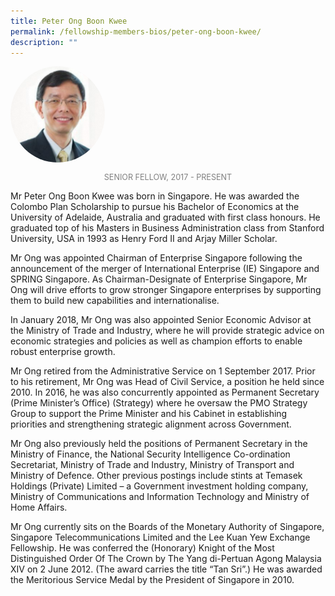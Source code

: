 ```yaml
---
title: Peter Ong Boon Kwee
permalink: /fellowship-members-bios/peter-ong-boon-kwee/
description: ""
---
```

<style>
.fellow-image-pic {
	border-radius: 50%;
	height: 30% !important;
	width: 30% !important;
	}
	
fellow-img {
		text-align: center;
	}

.fellow-tenure {
	text-align: center;
	color: grey;
	font-size: 0.9em;
	}	

</style>

<div class="fellow-img">
<img class="fellow-image-pic" src="/images/FellowshipImages/peterongboonkwee.png">
<p class="fellow-tenure">SENIOR FELLOW, 2017 - PRESENT</p>
</div>

<p>
Mr Peter Ong Boon Kwee was born in Singapore. He was awarded the Colombo Plan Scholarship to pursue his Bachelor of Economics at the University of Adelaide, Australia and graduated with first class honours. He graduated top of his Masters in Business Administration class from Stanford University, USA in 1993 as Henry Ford II and Arjay Miller Scholar.

Mr Ong was appointed Chairman of Enterprise Singapore following the announcement of the merger of International Enterprise (IE) Singapore and SPRING Singapore. As Chairman-Designate of Enterprise Singapore, Mr Ong will drive efforts to grow stronger Singapore enterprises by supporting them to build new capabilities and internationalise.

In January 2018, Mr Ong was also appointed Senior Economic Advisor at the Ministry of Trade and Industry, where he will provide strategic advice on economic strategies and policies as well as champion efforts to enable robust enterprise growth.

Mr Ong retired from the Administrative Service on 1 September 2017. Prior to his retirement, Mr Ong was Head of Civil Service, a position he held since 2010. In 2016, he was also concurrently appointed as Permanent Secretary (Prime Minister’s Office) (Strategy) where he oversaw the PMO Strategy Group to support the Prime Minister and his Cabinet in establishing priorities and strengthening strategic alignment across Government.

Mr Ong also previously held the positions of Permanent Secretary in the Ministry of Finance, the National Security Intelligence Co-ordination Secretariat, Ministry of Trade and Industry, Ministry of Transport and Ministry of Defence. Other previous postings include stints at Temasek Holdings (Private) Limited – a Government investment holding company, Ministry of Communications and Information Technology and Ministry of Home Affairs.

Mr Ong currently sits on the Boards of the Monetary Authority of Singapore, Singapore Telecommunications Limited and the Lee Kuan Yew Exchange Fellowship. He was conferred the (Honorary) Knight of the Most Distinguished Order Of The Crown by The Yang di-Pertuan Agong Malaysia XIV on 2 June 2012. (The award carries the title “Tan Sri”.) He was awarded the Meritorious Service Medal by the President of Singapore in 2010.



</p>